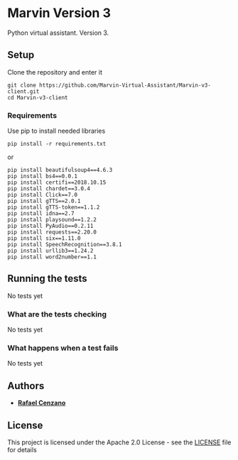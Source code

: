 # Marvin Version 3

Python virtual assistant. Version 3.

## Setup

Clone the repository and enter it

```
git clone https://github.com/Marvin-Virtual-Assistant/Marvin-v3-client.git
cd Marvin-v3-client
```

### Requirements

Use pip to install needed libraries

```
pip install -r requirements.txt
```

or

```
pip install beautifulsoup4==4.6.3
pip install bs4==0.0.1
pip install certifi==2018.10.15
pip install chardet==3.0.4
pip install Click==7.0
pip install gTTS==2.0.1
pip install gTTS-token==1.1.2
pip install idna==2.7
pip install playsound==1.2.2
pip install PyAudio==0.2.11
pip install requests==2.20.0
pip install six==1.11.0
pip install SpeechRecognition==3.8.1
pip install urllib3==1.24.2
pip install word2number==1.1
```

## Running the tests

No tests yet

### What are the tests checking

No tests yet

### What happens when a test fails

No tests yet

## Authors

* [**Rafael Cenzano**](https://github.com/RafaelCenzano)

## License

This project is licensed under the Apache 2.0 License - see the [LICENSE](LICENSE) file for details
